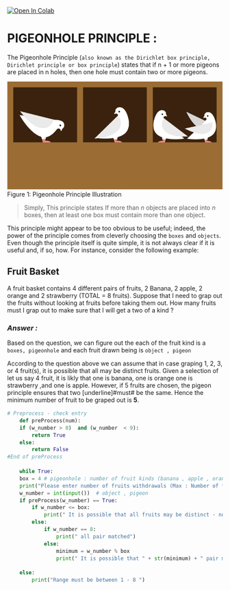 [![Open In Colab](https://colab.research.google.com/assets/colab-badge.svg)](https://colab.research.google.com/drive/1qwe1lVIcaQgY2QXbbwYf2ob7bf7KfvFq?authuser=1#scrollTo=fDD5H3Ci9TgM)

# PIGEONHOLE PRINCIPLE :

The Pigeonhole Principle (`also known as the Dirichlet box principle, Dirichlet principle or box principle`) states that if n + 1 or more pigeons are placed in n holes, then one hole must contain two or more pigeons.

![Figure 1 Pigeonhole Principle Illustration](https://github.com/ahmedAlraimi/Olasilik/raw/master/HW1/img/pigeon.jpg)
Figure 1: Pigeonhole Principle Illustration

> Simply, This principle states If more than _n_ objects are placed into _n_  boxes, then at least one box must contain more than one object.

This principle might appear to be too obvious to be useful; indeed, the power of the principle comes from cleverly choosing the `boxes` and `objects`. Even though the principle itself is quite simple, it is not always clear if it is useful and, if so, how. For instance, consider the following example:

## Fruit Basket

A fruit basket contains 4 different pairs of fruits, 2 Banana, 2 apple, 2 orange and  2 strawberry (TOTAL = 8 fruits). Suppose that I need to grap out the fruits without looking at fruits before taking them out. How many fruits must I grap out to make sure that I will get a two of a kind ?

### *Answer :*

Based on the question, we can figure out the each of the fruit kind is a `boxes, pigeonhole` and each fruit drawn being is `object , pigeon`

According to the question above we can assume that in case graping 1, 2, 3, or 4 fruit(s), it is possible that all may be distinct fruits. Given a selection of let us say 4 fruit, it is likly that one is banana, one is orange one is strawberry ,and one is apple. However, if 5 fruits are chosen, the pigeon principle ensures that two [underline]#must# be the same. Hence the minimum number of fruit to be graped out is **5**.

```python
# Preprocess - check entry
    def preProcess(num):
	if (w_number > 0)  and (w_number  < 9):
		return True
	else:
		return False
#End of preProcess
	
	while True:
	box = 4 # pigeonhole : number of fruit kinds (banana , apple , orange , and strawberry)
	print("Please enter number of fruits withdrawals (Max : Number of fruits = 8 fruits : ")
	w_number = int(input())  # object , pigeon
	if preProcess(w_number) == True:
		if w_number <= box:
			print(" It is possible that all fruits may be distinct - no pigeonhole rule")
		else:
			if w_number == 8:
				print(" all pair matched")
			else:
				minimum = w_number % box
				print(" It is possible that " + str(minimum) + " pair matched")
			
	else:
		print("Range must be between 1 - 8 ")

```
